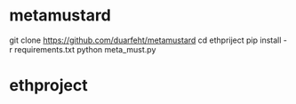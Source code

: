 # metamustard
git clone https://github.com/duarfeht/metamustard
cd ethpriject pip install -r requirements.txt 
python meta_must.py 
# ethproject
